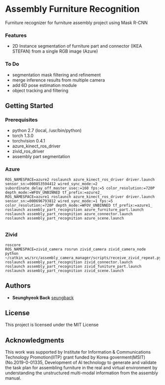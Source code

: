 # Assembly Furniture Recognition

Furniture recognizer for furniture assembly project using Mask R-CNN

### Features
- 2D Instance segmentation of furniture part and connector (IKEA STEFAN) from a single RGB image (Azure)

### To Do
- segmentation mask filtering and refinement
- merge inference results from multiple camera
- add 6D pose estimation module
- object tracking and filtering

## Getting Started

### Prerequisites

- python 2.7 (local, /usr/bin/python)
- torch 1.3.0
- torchvision 0.4.1
- azure_kinect_ros_driver
- zivid_ros_driver
- assembly part segmentation

### Azure 

```
ROS_NAMESPACE=azure2 roslaunch azure_kinect_ros_driver driver.launch sensor_sn:=000853594412 wired_sync_mode:=2 subordinate_delay_off_master_usec:=160 fps:=5 color_resolution:=720P depth_mode:=WFOV_UNBINNED tf_prefix:=azure2_
ROS_NAMESPACE=azure1 roslaunch azure_kinect_ros_driver driver.launch sensor_sn:=000696793812 wired_sync_mode:=1 fps:=5 color_resolution:=720P depth_mode:=WFOV_UNBINNED tf_prefix:=azure1_
roslaunch assembly_part_recognition azure_furniture_part.launch
roslaunch assembly_part_recognition azure_connector.launch
roslaunch assembly_part_recognition azure_scene.launch
  
```

### Zivid
```
roscore
ROS_NAMESPACE=zivid_camera rosrun zivid_camera zivid_camera_node
python ~/catkin_ws/src/assembly_camera_manager/scripts/receive_zivid_repeat.py
roslaunch assembly_part_recognition zivid_connector.launch
roslaunch assembly_part_recognition zivid_funiture_part.launch
roslaunch assembly_part_recognition zivid_scene.launch
```


## Authors

* **Seunghyeok Back** [seungback](https://github.com/SeungBack)

## License

This project is licensed under the MIT License

## Acknowledgments

This work was supported by Institute for Information & Communications Technology Promotion(IITP) grant funded by Korea goverment(MSIT) (No.2019-0-01335, Development of AI technology to generate and validate the task plan for assembling furniture in the real and virtual environment by understanding the unstructured multi-modal information from the assembly manual.